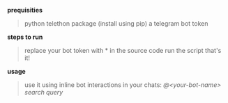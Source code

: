 **prequisities**
> python
> telethon package (install using pip)
> a telegram bot token


**steps to run**
> replace your bot token with * in the source code
> run the script
> that's it!

**usage**
> use it using inline bot interactions in your chats: *@\<your-bot-name\> search query*

